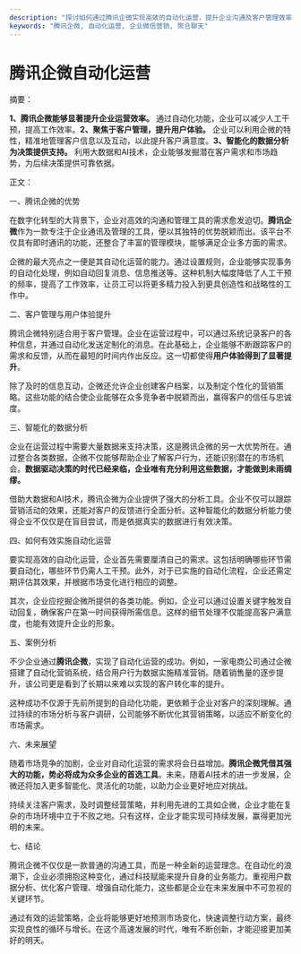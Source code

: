 ```yaml
---
description: "探讨如何通过腾讯企微实现高效的自动化运营，提升企业沟通及客户管理效率。"
keywords: "腾讯企微, 自动化运营, 企业微信营销, 聚合聊天"
---
```

# 腾讯企微自动化运营

摘要：

**1、腾讯企微能够显著提升企业运营效率。** 通过自动化功能，企业可以减少人工干预，提高工作效率。**2、聚焦于客户管理，提升用户体验。** 企业可以利用企微的特性，精准地管理客户信息以及互动，以此提升客户满意度。**3、智能化的数据分析为决策提供支持。** 利用大数据和AI技术，企业能够发掘潜在客户需求和市场趋势，为后续决策提供可靠依据。

正文：

一、腾讯企微的优势

在数字化转型的大背景下，企业对高效的沟通和管理工具的需求愈发迫切。**腾讯企微**作为一款专注于企业通讯及管理的工具，便以其独特的优势脱颖而出。该平台不仅具有即时通讯的功能，还整合了丰富的管理模块，能够满足企业多方面的需求。

企微的最大亮点之一便是其自动化运营的能力。通过设置规则，企业能够实现事务的自动化处理，例如自动回复消息、信息推送等。这种机制大幅度降低了人工干预的频率，提高了工作效率，让员工可以将更多精力投入到更具创造性和战略性的工作中。

二、客户管理与用户体验提升

腾讯企微特别适合用于客户管理。企业在运营过程中，可以通过系统记录客户的各种信息，并通过自动化发送定制化的消息。在此基础上，企业能够不断跟踪客户的需求和反馈，从而在最短的时间内作出反应。这一切都使得**用户体验得到了显著提升**。

除了及时的信息互动，企微还允许企业创建客户档案，以及制定个性化的营销策略。这些功能的结合使企业能够在众多竞争者中脱颖而出，赢得客户的信任与忠诚度。

三、智能化的数据分析

企业在运营过程中需要大量数据来支持决策，这是腾讯企微的另一大优势所在。通过整合各类数据，企微不仅能够帮助企业了解客户行为，还能识别潜在的市场机会。**数据驱动决策的时代已经来临，企业唯有充分利用这些数据，才能做到未雨绸缪。**

借助大数据和AI技术，腾讯企微为企业提供了强大的分析工具。企业不仅可以跟踪营销活动的效果，还能对客户的反馈进行全面分析。这种智能化的数据分析能力使得企业不仅仅是在盲目尝试，而是依据真实的数据进行有效决策。

四、如何有效实施自动化运营

要实现高效的自动化运营，企业首先需要厘清自己的需求。这包括明确哪些环节需要自动化，哪些环节仍需人工干预。此外，对于已实施的自动化流程，企业还需定期评估其效果，并根据市场变化进行相应的调整。

其次，企业应挖掘企微所提供的各类功能。例如，企业可以通过设置关键字触发自动回复，确保客户在第一时间获得所需信息。这样的细节处理不仅能提高客户满意度，也能有效提升企业的形象。

五、案例分析

不少企业通过**腾讯企微**，实现了自动化运营的成功。例如，一家电商公司通过企微搭建了自动化营销系统，结合用户行为数据实施精准营销。随着销售量的逐步提升，该公司更是看到了长期以来难以实现的客户转化率的提升。

这种成功不仅源于先前所提到的自动化功能，更依赖于企业对客户的深刻理解。通过持续的市场分析与客户调研，公司能够不断优化其营销策略，以适应不断变化的市场需求。

六、未来展望

随着市场竞争的加剧，企业对自动化运营的需求将会日益增加。**腾讯企微凭借其强大的功能，势必将成为众多企业的首选工具**。未来，随着AI技术的进一步发展，企微还将加入更多智能化、灵活化的功能，以助力企业更好地应对挑战。

持续关注客户需求，及时调整经营策略，并利用先进的工具如企微，企业才能在复杂的市场环境中立于不败之地。只有这样，企业才能实现可持续发展，赢得更加光明的未来。

七、结论

腾讯企微不仅仅是一款普通的沟通工具，而是一种全新的运营理念。在自动化的浪潮下，企业必须拥抱这种变化，通过科技赋能来提升自身的业务能力。重视用户数据分析、优化客户管理、增强自动化能力，这些都是企业在未来发展中不可忽视的关键环节。

通过有效的运营策略，企业将能够更好地预测市场变化，快速调整行动方案，最终实现良性的循环与增长。在这个高速发展的时代，唯有不断创新，才能迎接更加美好的明天。
